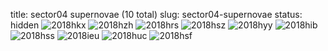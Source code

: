 title: sector04 supernovae (10 total)
slug: sector04-supernovae
status: hidden
![2018hkx]({filename}../../images/sector04/lc_2018hkx_cleaned.png)
![2018hzh]({filename}../../images/sector04/lc_2018hzh_cleaned.png)
![2018hrs]({filename}../../images/sector04/lc_2018hrs_cleaned.png)
![2018hsz]({filename}../../images/sector04/lc_2018hsz_cleaned.png)
![2018hyy]({filename}../../images/sector04/lc_2018hyy_cleaned.png)
![2018hib]({filename}../../images/sector04/lc_2018hib_cleaned.png)
![2018hss]({filename}../../images/sector04/lc_2018hss_cleaned.png)
![2018ieu]({filename}../../images/sector04/lc_2018ieu_cleaned.png)
![2018huc]({filename}../../images/sector04/lc_2018huc_cleaned.png)
![2018hsf]({filename}../../images/sector04/lc_2018hsf_cleaned.png)

